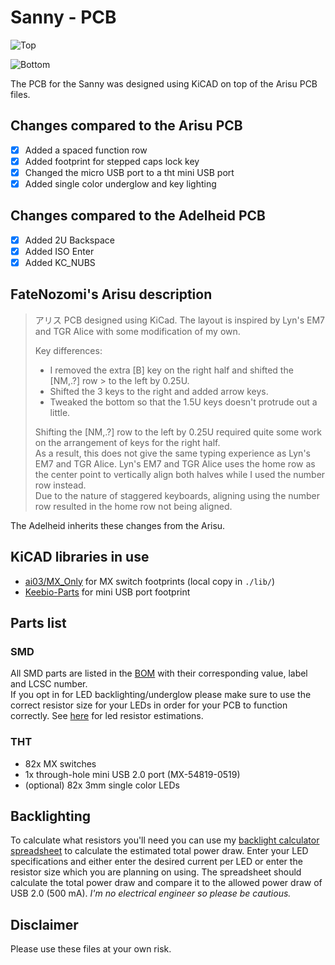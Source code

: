 # Sanny - PCB

![Top](https://user-images.githubusercontent.com/29768692/160620632-4c939df5-782b-491c-a77e-95d25684c94c.png)  

![Bottom](https://user-images.githubusercontent.com/29768692/160620781-30ffb702-bbaf-436f-a9a6-da091016ef5f.png)

The PCB for the Sanny was designed using KiCAD on top of the Arisu PCB files.

## Changes compared to the Arisu PCB

- [x] Added a spaced function row
- [x] Added footprint for stepped caps lock key
- [x] Changed the micro USB port to a tht mini USB port
- [x] Added single color underglow and key lighting

## Changes compared to the Adelheid PCB

- [x] Added 2U Backspace 
- [x] Added ISO Enter
- [x] Added KC_NUBS  

## FateNozomi's Arisu description

>アリス PCB designed using KiCad. The layout is inspired by Lyn's EM7 and TGR Alice with some modification of my own.
>
> Key differences:
>
> - I removed the extra [B] key on the right half and shifted the [NM,.?] row > to the left by 0.25U.
> - Shifted the 3 keys to the right and added arrow keys.
> - Tweaked the bottom so that the 1.5U keys doesn't protrude out a little.
>
> Shifting the [NM,.?] row to the left by 0.25U required quite some work on the arrangement of keys for the right half.  
> As a result, this does not give the same typing experience as Lyn's EM7 and TGR Alice.
> Lyn's EM7 and TGR Alice uses the home row as the center point to vertically align both halves while I used the number row instead.  
> Due to the nature of staggered keyboards, aligning using the number row resulted in the home row not being aligned.

The Adelheid inherits these changes from the Arisu.

## KiCAD libraries in use

- [ai03/MX_Only](https://github.com/ai03-2725/MX_Alps_Hybrid/tree/master/MX_Only.pretty) for MX switch footprints (local copy in `./lib/`)
- [Keebio-Parts](https://github.com/keebio/Keebio-Parts.pretty) for mini USB port footprint

## Parts list

### SMD

All SMD parts are listed in the [BOM](./adelheid.gerber/adelheid.csv) with their corresponding value, label and LCSC number.  
If you opt in for LED backlighting/underglow please make sure to use the correct resistor size for your LEDs in order for your PCB to function correctly. See [here](#backlighting) for led resistor estimations.

### THT

- 82x MX switches
- 1x through-hole mini USB 2.0 port (MX-54819-0519)
- (optional) 82x 3mm single color LEDs

## Backlighting

To calculate what resistors you'll need you can use my [backlight calculator spreadsheet](./backlight.ods) to calculate the estimated total power draw. Enter your LED specifications and either enter the desired current per LED or enter the resistor size which you are planning on using. The spreadsheet should calculate the total power draw and compare it to the allowed power draw of USB 2.0 (500 mA). *I'm no electrical engineer so please be cautious.*

<!-- ![underglow](https://gist.githubusercontent.com/floookay/7bf6511a8d84804d32de4d7bbe3bd0fb/raw/4545813142abf2e65902b7caca10f7a3b39ebaed/underglow.jpg) -->
<!-- ![full backlight](https://gist.githubusercontent.com/floookay/7bf6511a8d84804d32de4d7bbe3bd0fb/raw/9e10a12793ed65a09f529caf7a6c52b8ec96cc22/backlight_full.jpg) -->

## **Disclaimer**

Please use these files at your own risk.
